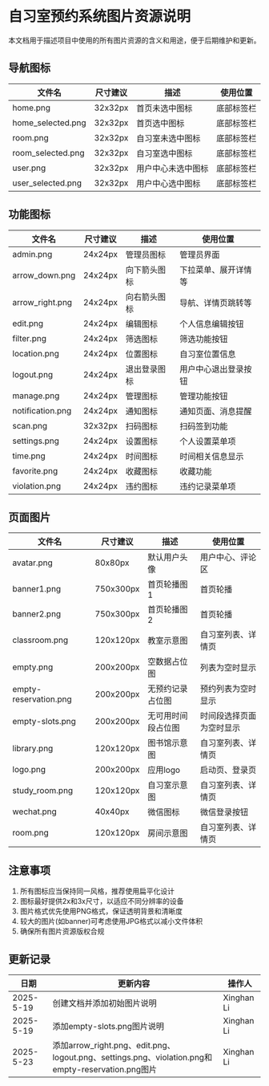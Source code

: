 # 自习室预约系统图片资源说明

本文档用于描述项目中使用的所有图片资源的含义和用途，便于后期维护和更新。

## 导航图标

| 文件名 | 尺寸建议 | 描述 | 使用位置 |
|-------|---------|------|---------|
| home.png | 32x32px | 首页未选中图标 | 底部标签栏 |
| home_selected.png | 32x32px | 首页选中图标 | 底部标签栏 |
| room.png | 32x32px | 自习室未选中图标 | 底部标签栏 |
| room_selected.png | 32x32px | 自习室选中图标 | 底部标签栏 |
| user.png | 32x32px | 用户中心未选中图标 | 底部标签栏 |
| user_selected.png | 32x32px | 用户中心选中图标 | 底部标签栏 |

## 功能图标

| 文件名 | 尺寸建议 | 描述 | 使用位置 |
|-------|---------|------|---------|
| admin.png | 24x24px | 管理员图标 | 管理员界面 |
| arrow_down.png | 24x24px | 向下箭头图标 | 下拉菜单、展开详情等 |
| arrow_right.png | 24x24px | 向右箭头图标 | 导航、详情页跳转等 |
| edit.png | 24x24px | 编辑图标 | 个人信息编辑按钮 |
| filter.png | 24x24px | 筛选图标 | 筛选功能按钮 |
| location.png | 24x24px | 位置图标 | 自习室位置信息 |
| logout.png | 24x24px | 退出登录图标 | 用户中心退出登录按钮 |
| manage.png | 24x24px | 管理图标 | 管理功能按钮 |
| notification.png | 24x24px | 通知图标 | 通知页面、消息提醒 |
| scan.png | 32x32px | 扫码图标 | 扫码签到功能 |
| settings.png | 24x24px | 设置图标 | 个人设置菜单项 |
| time.png | 24x24px | 时间图标 | 时间相关信息显示 |
| favorite.png | 24x24px | 收藏图标 | 收藏功能 |
| violation.png | 24x24px | 违约图标 | 违约记录菜单项 |

## 页面图片

| 文件名 | 尺寸建议 | 描述 | 使用位置 |
|-------|---------|------|---------|
| avatar.png | 80x80px | 默认用户头像 | 用户中心、评论区 |
| banner1.png | 750x300px | 首页轮播图1 | 首页轮播 |
| banner2.png | 750x300px | 首页轮播图2 | 首页轮播 |
| classroom.png | 120x120px | 教室示意图 | 自习室列表、详情页 |
| empty.png | 200x200px | 空数据占位图 | 列表为空时显示 |
| empty-reservation.png | 200x200px | 无预约记录占位图 | 预约列表为空时显示 |
| empty-slots.png | 200x200px | 无可用时间段占位图 | 时间段选择页面为空时显示 |
| library.png | 120x120px | 图书馆示意图 | 自习室列表、详情页 |
| logo.png | 200x200px | 应用logo | 启动页、登录页 |
| study_room.png | 120x120px | 自习室示意图 | 自习室列表、详情页 |
| wechat.png | 40x40px | 微信图标 | 微信登录按钮 |
| room.png | 120x120px | 房间示意图 | 自习室列表、详情页 |

## 注意事项

1. 所有图标应当保持同一风格，推荐使用扁平化设计
2. 图标最好提供2x和3x尺寸，以适应不同分辨率的设备
3. 图片格式优先使用PNG格式，保证透明背景和清晰度
4. 较大的图片(如banner)可考虑使用JPG格式以减小文件体积
5. 确保所有图片资源版权合规

## 更新记录

| 日期 | 更新内容 | 操作人 |
|-----|---------|-------|
| 2025-5-19 | 创建文档并添加初始图片说明 | Xinghan Li |
| 2025-5-19 | 添加empty-slots.png图片说明 | Xinghan Li | 
| 2025-5-23 | 添加arrow_right.png、edit.png、logout.png、settings.png、violation.png和empty-reservation.png图片 | Xinghan Li | 